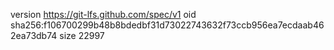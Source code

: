version https://git-lfs.github.com/spec/v1
oid sha256:f106700299b48b8bdedbf31d73022743632f73ccb956ea7ecdaab462ea73db74
size 22997
